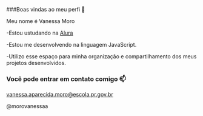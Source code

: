  ###Boas vindas ao meu perfi 👋
 
 Meu nome é Vanessa Moro
 
   -Estou ustudando na [Alura](https://www.alura.com.br)
   
   -Estou me desenvolvendo na linguagem JavaScript.
   
   -Utilizo esse espaço para minha organização e compartilhamento dos meus projetos desenvolvidos.

   ### Você pode entrar em contato comigo 📫 

   vanessa.aparecida.moro@escola.pr.gov.br

   @morovanessaa

   
